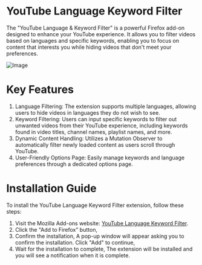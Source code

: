 # YouTube Language Keyword Filter

The "YouTube Language & Keyword Filter" is a powerful Firefox add-on designed to enhance your YouTube experience. It allows you to filter videos based on languages and specific keywords, enabling you to focus on content that interests you while hiding videos that don't meet your preferences.

![Image](https://github.com/user-attachments/assets/db8c797b-2de1-4453-b6e2-e3d3bbb908d1)

# Key Features
1. Language Filtering: The extension supports multiple languages, allowing users to hide videos in languages they do not wish to see.
2. Keyword Filtering: Users can input specific keywords to filter out unwanted videos from their YouTube experience, including keywords found in video titles, channel names, playlist names, and more.
3. Dynamic Content Handling: Utilizes a Mutation Observer to automatically filter newly loaded content as users scroll through YouTube.
4. User-Friendly Options Page: Easily manage keywords and language preferences through a dedicated options page.

# Installation Guide

To install the YouTube Language Keyword Filter extension, follow these steps:

1. Visit the Mozilla Add-ons website: [YouTube Language Keyword Filter](https://addons.mozilla.org/en-US/firefox/addon/youtube-language-filter/).
2. Click the "Add to Firefox" button,
3. Confirm the installation, A pop-up window will appear asking you to confirm the installation. Click "Add" to continue,
4. Wait for the installation to complete, The extension will be installed and you will see a notification when it is complete.

